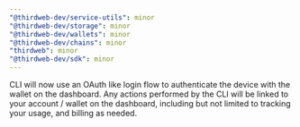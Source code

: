 ```yaml
---
"@thirdweb-dev/service-utils": minor
"@thirdweb-dev/storage": minor
"@thirdweb-dev/wallets": minor
"@thirdweb-dev/chains": minor
"thirdweb": minor
"@thirdweb-dev/sdk": minor
---
```


CLI will now use an OAuth like login flow to authenticate the device with the wallet on the dashboard.
Any actions performed by the CLI will be linked to your account / wallet on the dashboard, including but not limited to tracking your usage, and billing as needed.
